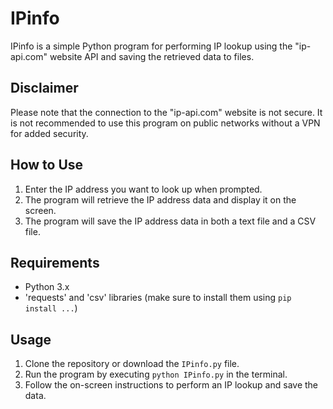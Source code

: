 # IPinfo

IPinfo is a simple Python program for performing IP lookup using the "ip-api.com" website API and saving the retrieved data to files.

## Disclaimer
Please note that the connection to the "ip-api.com" website is not secure. It is not recommended to use this program on public networks without a VPN for added security.

## How to Use
1. Enter the IP address you want to look up when prompted.
2. The program will retrieve the IP address data and display it on the screen.
3. The program will save the IP address data in both a text file and a CSV file.

## Requirements
- Python 3.x
- 'requests' and 'csv' libraries (make sure to install them using `pip install ...`)

## Usage
1. Clone the repository or download the `IPinfo.py` file.
2. Run the program by executing `python IPinfo.py` in the terminal.
3. Follow the on-screen instructions to perform an IP lookup and save the data.
